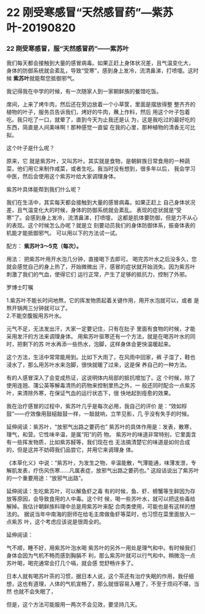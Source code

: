 # 22 刚受寒感冒“天然感冒药”—紫苏叶-20190820



<a name="D6gxH"></a>
### 22 刚受寒感冒，服“天然感冒药”——紫苏叶

我们每天都会接触到大量的感冒病毒。如果正赶上身体状况差，且气温变化大，
身体的防御系统就会紊乱，导致“受寒”，感到身上发冷，流清鼻涕，打喷嚏。这时候
**紫苏叶**就能帮您抵御邪气。

我记得我在中学的时候，有一次随家人到一家朝鲜族的餐馆吃饭。

席间，上来了烤牛肉，然后还在旁边放着一个小草筐，里面是摆放得整
整齐齐的植物的叶子，服务员告诉我们，烤好的牛肉，蘸上作料，然后
用这个叶子包着吃。我只吃了一口，就晕了，直到今天为止我还是认
为，这是我吃过的最好吃的东西，简直是人间美味啊！那种感觉一直留
在我的心里，那种植物的清香无可比拟。

这个叶子是什么呢？

原来，它
就是紫苏叶，又叫苏叶。其实就是食物，是朝鲜族日常食用的一种蔬
菜，他们用它来制作咸菜，或者生吃。我当时没有想到，很多年以后，
我会学习中医，然后会使用这个紫苏叶给大家调理身体。


紫苏叶具体能帮到我们什么呢？

我们在生活中，其实每天都会接触到大量的感冒病毒。如果正赶上
自己身体状况差，且气温变化大的时候，身体的防御系统就会紊乱。
表现的症状就是“受寒”了。会感到身上发冷，流清鼻涕，打喷嚏，
这都是肌体要防御，但是力不从心的表现。这个时候怎么办呢？就是立
刻要动员我们的身体防御体系，振奋体表的机能才能抵御邪气。
可以用以下的方法试一试。

配方： **紫苏叶3～5克（每次）。**

用法： 把紫苏叶用开水泡几分钟，直接喝下去即可。
喝完苏叶水之后没多久，您就会感觉自己的身上热了，开始微微出
汗，感冒的症状就开始消失。因为紫苏叶刺激了我们的气血，使得它们
运行正常，产生了足够的抵抗力，控制了外邪。

罗博士叮嘱

1.紫苏叶不能长时间地熬，它的挥发物质起着关键作用，用开水泡就可以，或者
是熬开锅两三分钟就可以了。<br />2.不能空腹服用苏叶水。

元气不足，无法发出汗，大家一定要记住，只有在肚子
里面有食物的时候，才能采用发汗的方法来调理身体。
用紫苏叶驱寒还有一个方法，就是在喝苏叶水的同时，把剩下的苏
叶水再添一些热水，泡脚，这样身体会更快温暖起来。

这个方法，生活中常常能用到。比如下大雨了，在风雨中回家，裤
子湿了，鞋也浸水了，那么用苏叶水来泡脚，很快就暖了过来，这是保
养自己的一种方法。

有的人感冒深入了会变成热证，这说明体内局部的抵抗增加了。这
个时候，除了使用连翘、蒲公英等解毒清热的药物来控制里热之外，一
般还同时配合一点紫苏叶，来清除外寒，在保证气血的运行状态下，很
快地起到痊愈的效果。

我在治疗感冒的过程中，紫苏叶几乎是每次必用，我自己的评价
是：“效如桴鼓”——疗效像用鼓槌敲鼓一样，一敲就响，立竿见影，几
乎没有失手的时候。

延伸阅读：紫苏叶，“放邪气出路之要药也”
紫苏叶的具体作用是：发表，散寒，理气，和营。它性味辛温，是属“阳”的药
物。
紫苏叶的味道非常特别，它里面含有一些挥发物质，比如紫苏醛等，我们现在也
无法搞清楚它的味道是如何合成的，但是这并不妨碍我们品尝它，并用它来调理身
体。

《本草化义》中说：“紫苏叶，为发生之物，辛温能散，气薄能通，味薄发泄，专
解肌发表，疗伤风伤寒……凡属表症，放邪气出路之要药也。”
这段话说出了紫苏叶的一个重要用途：“放邪气出路”。

延伸阅读：生吃紫苏叶，可以解鱼虾之毒
有的时候，鱼、虾、螃蟹等生鲜因为存放等原因，会导致食用的人中毒。这个时
候，喝一些苏叶水，就可以把这些毒给解掉。我估计朝鲜族料理中总是用紫苏叶来配
合肉类使用，可能也是有这样的想法的。
据说当年中南海的厨师在给毛主席做鱼虾等菜时，也习惯在菜里面放入一点紫苏
叶，这个考虑应该说是很周全的。

延伸阅读：

气不顺，睡不好，用紫苏叶泡水喝
紫苏叶的另外一用处是理气和中。有时候我们身体会因为气机不畅而感到胸膈不
利，那么紫苏叶就可以行气和中。稍微泡一点苏叶喝，喝完通常会打几个嗝，就会感
觉舒畅许多了。

日本人就有喝苏叶茶的习惯，据日本人说，这个茶还有治疗失眠的作用，我仔细
想，这也有道理，人体的气机宣畅了，那么就很容易入睡了，不至于烦闷不堪，当然
也就不会失眠了，

但是，这个方法可能服用一两次不会见效，要坚持几天。
